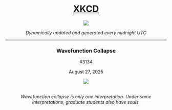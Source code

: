 
<h1 align="center"><a href="https://xkcd.com">XKCD</a></h1>
<div align="center">
    <img src="https://img.shields.io/github/last-commit/ShashashankThakur/XKCD?label=last%20updated" />
</div>

<p align="center"><i>Dynamically updated and generated every midnight UTC</i></p>
<hr>
<div align="center">
    <h3><strong>Wavefunction Collapse</strong></h3>
    <p>#3134</p>
    <p>August 27, 2025</p>
    <img src="https://imgs.xkcd.com/comics/wavefunction_collapse.png">
    <br></br>
    <p><i>Wavefunction collapse is only one interpretation. Under some interpretations, graduate students also have souls.</i></p>
</div>
